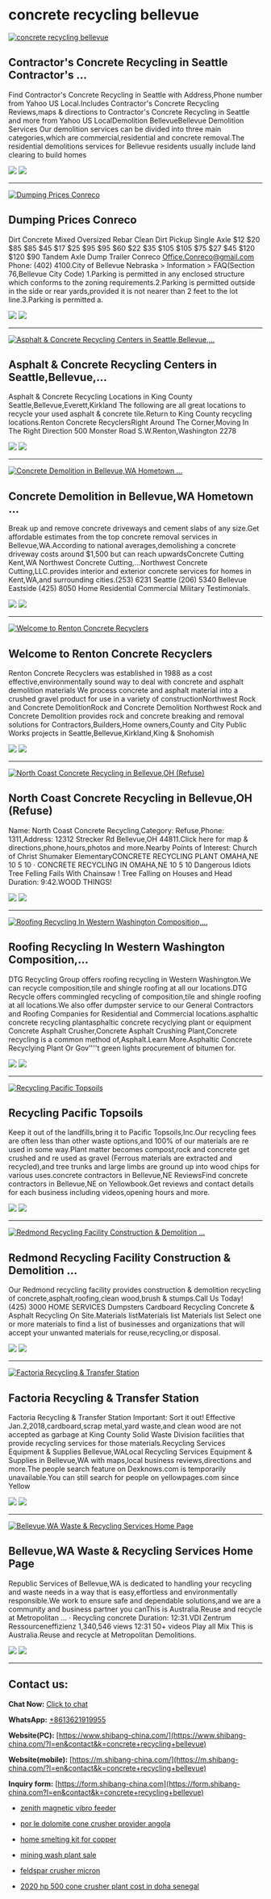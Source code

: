 # concrete recycling bellevue

<a href="https://swt.shibang-china.com/?l=en&img&k=concrete+recycling+bellevue" target="_blank">![concrete recycling bellevue](http://static.shibang-china.com/all-800x300/645.jpg)</a>

## Contractor's Concrete Recycling in Seattle Contractor's …
Find Contractor's Concrete Recycling in Seattle with Address,Phone number from Yahoo US Local.Includes Contractor's Concrete Recycling Reviews,maps &amp; directions to Contractor's Concrete Recycling in Seattle and more from Yahoo US LocalDemolition BellevueBellevue Demolition Services Our demolition services can be divided into three main categories,which are commercial,residential and concrete removal.The residential demolitions services for Bellevue residents usually include land clearing to build homes


<a href="https://whatsapp.shibangsoft.com/WhatsApp.php" target="_blank" title="WhatsApp">![](http://static.shibang-china.com/icon/whatsapp.png)</a> <a href="https://swt.shibang-china.com/?l=en&icon&k=concrete+recycling+bellevue" target="_blank">![](http://static.shibang-china.com/icon/chat-en.png)</a>

---

<a href="https://swt.shibang-china.com/?l=en&img&k=concrete+recycling+bellevue" target="_blank">![Dumping Prices Conreco](http://static.shibang-china.com/all-800x300/327.jpg)</a>

## Dumping Prices Conreco
Dirt Concrete Mixed Oversized Rebar Clean Dirt Pickup Single Axle $12 $20 $85 $85 $45 $17 $25 $95 $95 $60 $22 $35 $105 $105 $75 $27 $45 $120 $120 $90 Tandem Axle Dump Trailer Conreco Office.Conreco@gmail.com Phone: (402) 4100.City of Bellevue Nebraska &gt; Information &gt; FAQ(Section 76,Bellevue City Code) 1.Parking is permitted in any enclosed structure which conforms to the zoning requirements.2.Parking is permitted outside in the side or rear yards,provided it is not nearer than 2 feet to the lot line.3.Parking is permitted a.


<a href="https://whatsapp.shibangsoft.com/WhatsApp.php" target="_blank" title="WhatsApp">![](http://static.shibang-china.com/icon/whatsapp.png)</a> <a href="https://swt.shibang-china.com/?l=en&icon&k=concrete+recycling+bellevue" target="_blank">![](http://static.shibang-china.com/icon/chat-en.png)</a>

---

<a href="https://swt.shibang-china.com/?l=en&img&k=concrete+recycling+bellevue" target="_blank">![Asphalt &amp; Concrete Recycling Centers in Seattle,Bellevue,…](http://static.shibang-china.com/all-800x300/26.jpg)</a>

## Asphalt &amp; Concrete Recycling Centers in Seattle,Bellevue,…
Asphalt &amp; Concrete Recycling Locations in King County Seattle,Bellevue,Everett,Kirkland The following are all great locations to recycle your used asphalt &amp; concrete tile.Return to King County recycling locations.Renton Concrete RecyclersRight Around The Corner,Moving In The Right Direction 500 Monster Road S.W.Renton,Washington 2278


<a href="https://whatsapp.shibangsoft.com/WhatsApp.php" target="_blank" title="WhatsApp">![](http://static.shibang-china.com/icon/whatsapp.png)</a> <a href="https://swt.shibang-china.com/?l=en&icon&k=concrete+recycling+bellevue" target="_blank">![](http://static.shibang-china.com/icon/chat-en.png)</a>

---

<a href="https://swt.shibang-china.com/?l=en&img&k=concrete+recycling+bellevue" target="_blank">![Concrete Demolition in Bellevue,WA Hometown …](http://static.shibang-china.com/all-800x300/1458.jpg)</a>

## Concrete Demolition in Bellevue,WA Hometown …
Break up and remove concrete driveways and cement slabs of any size.Get affordable estimates from the top concrete removal services in Bellevue,WA.According to national averages,demolishing a concrete driveway costs around $1,500 but can reach upwardsConcrete Cutting Kent,WA Northwest Concrete Cutting,…Northwest Concrete Cutting,LLC.provides interior and exterior concrete services for homes in Kent,WA,and surrounding cities.(253) 6231 Seattle (206) 5340 Bellevue Eastside (425) 8050 Home Residential Commercial Military Testimonials.


<a href="https://whatsapp.shibangsoft.com/WhatsApp.php" target="_blank" title="WhatsApp">![](http://static.shibang-china.com/icon/whatsapp.png)</a> <a href="https://swt.shibang-china.com/?l=en&icon&k=concrete+recycling+bellevue" target="_blank">![](http://static.shibang-china.com/icon/chat-en.png)</a>

---

<a href="https://swt.shibang-china.com/?l=en&img&k=concrete+recycling+bellevue" target="_blank">![Welcome to Renton Concrete Recyclers](http://static.shibang-china.com/all-800x300/477.jpg)</a>

## Welcome to Renton Concrete Recyclers
Renton Concrete Recyclers was established in 1988 as a cost effective,environmentally sound way to deal with concrete and asphalt demolition materials We process concrete and asphalt material into a crushed gravel product for use in a variety of constructionNorthwest Rock and Concrete DemolitionRock and Concrete Demolition Northwest Rock and Concrete Demolition provides rock and concrete breaking and removal solutions for Contractors,Builders,Home owners,County and City Public Works projects in Seattle,Bellevue,Kirkland,King &amp; Snohomish


<a href="https://whatsapp.shibangsoft.com/WhatsApp.php" target="_blank" title="WhatsApp">![](http://static.shibang-china.com/icon/whatsapp.png)</a> <a href="https://swt.shibang-china.com/?l=en&icon&k=concrete+recycling+bellevue" target="_blank">![](http://static.shibang-china.com/icon/chat-en.png)</a>

---

<a href="https://swt.shibang-china.com/?l=en&img&k=concrete+recycling+bellevue" target="_blank">![North Coast Concrete Recycling in Bellevue,OH (Refuse)](http://static.shibang-china.com/all-800x300/339.jpg)</a>

## North Coast Concrete Recycling in Bellevue,OH (Refuse)
Name: North Coast Concrete Recycling,Category: Refuse,Phone: 1311,Address: 12312 Strecker Rd Bellevue,OH 44811.Click here for map &amp; directions,phone,hours,photos and more.Nearby Points of Interest: Church of Christ Shumaker ElementaryCONCRETE RECYCLING PLANT OMAHA,NE 10 5 10&nbsp;&#0183;&#32;CONCRETE RECYCLING IN OMAHA,NE 10 5 10 Dangerous Idiots Tree Felling Fails With Chainsaw ! Tree Falling on Houses and Head Duration: 9:42.WOOD THINGS!


<a href="https://whatsapp.shibangsoft.com/WhatsApp.php" target="_blank" title="WhatsApp">![](http://static.shibang-china.com/icon/whatsapp.png)</a> <a href="https://swt.shibang-china.com/?l=en&icon&k=concrete+recycling+bellevue" target="_blank">![](http://static.shibang-china.com/icon/chat-en.png)</a>

---

<a href="https://swt.shibang-china.com/?l=en&img&k=concrete+recycling+bellevue" target="_blank">![Roofing Recycling In Western Washington Composition,…](http://static.shibang-china.com/all-800x300/633.jpg)</a>

## Roofing Recycling In Western Washington Composition,…
DTG Recycling Group offers roofing recycling in Western Washington.We can recycle composition,tile and shingle roofing at all our locations.DTG Recycle offers commingled recycling of composition,tile and shingle roofing at all locations.We also offer dumpster service to our General Contractors and Roofing Companies for Residential and Commercial locations.asphaltic concrete recycling plantasphaltic concrete recyclying plant or equipment Concrete Asphalt Crusher,Concrete Asphalt Crushing Plant,Concrete recycling is a common method of,Asphalt.Learn More.Asphaltic Concrete Recyclying Plant Or Gov''''t green lights procurement of bitumen for.


<a href="https://whatsapp.shibangsoft.com/WhatsApp.php" target="_blank" title="WhatsApp">![](http://static.shibang-china.com/icon/whatsapp.png)</a> <a href="https://swt.shibang-china.com/?l=en&icon&k=concrete+recycling+bellevue" target="_blank">![](http://static.shibang-china.com/icon/chat-en.png)</a>

---

<a href="https://swt.shibang-china.com/?l=en&img&k=concrete+recycling+bellevue" target="_blank">![Recycling Pacific Topsoils](http://static.shibang-china.com/all-800x300/654.jpg)</a>

## Recycling Pacific Topsoils
Keep it out of the landfills,bring it to Pacific Topsoils,Inc.Our recycling fees are often less than other waste options,and 100% of our materials are re used in some way.Plant matter becomes compost,rock and concrete get crushed and re used as gravel (Ferrous materials are extracted and recycled),and tree trunks and large limbs are ground up into wood chips for various uses.concrete contractors in Bellevue,NE ReviewsFind concrete contractors in Bellevue,NE on Yellowbook.Get reviews and contact details for each business including videos,opening hours and more.


<a href="https://whatsapp.shibangsoft.com/WhatsApp.php" target="_blank" title="WhatsApp">![](http://static.shibang-china.com/icon/whatsapp.png)</a> <a href="https://swt.shibang-china.com/?l=en&icon&k=concrete+recycling+bellevue" target="_blank">![](http://static.shibang-china.com/icon/chat-en.png)</a>

---

<a href="https://swt.shibang-china.com/?l=en&img&k=concrete+recycling+bellevue" target="_blank">![Redmond Recycling Facility Construction &amp; Demolition …](http://static.shibang-china.com/all-800x300/852.jpg)</a>

## Redmond Recycling Facility Construction &amp; Demolition …
Our Redmond recycling facility provides construction &amp; demolition recycling of concrete,asphalt,roofing,clean wood,brush &amp; stumps.Call Us Today! (425) 3000 HOME SERVICES Dumpsters Cardboard Recycling Concrete &amp; Asphalt Recycling On Site.Materials listMaterials list Materials list Select one or more materials to find a list of businesses and organizations that will accept your unwanted materials for reuse,recycling,or disposal.


<a href="https://whatsapp.shibangsoft.com/WhatsApp.php" target="_blank" title="WhatsApp">![](http://static.shibang-china.com/icon/whatsapp.png)</a> <a href="https://swt.shibang-china.com/?l=en&icon&k=concrete+recycling+bellevue" target="_blank">![](http://static.shibang-china.com/icon/chat-en.png)</a>

---

<a href="https://swt.shibang-china.com/?l=en&img&k=concrete+recycling+bellevue" target="_blank">![Factoria Recycling &amp; Transfer Station](http://static.shibang-china.com/all-800x300/1401.jpg)</a>

## Factoria Recycling &amp; Transfer Station
Factoria Recycling &amp; Transfer Station Important: Sort it out! Effective Jan.2,2018,cardboard,scrap metal,yard waste,and clean wood are not accepted as garbage at King County Solid Waste Division facilities that provide recycling services for those materials.Recycling Services Equipment &amp; Supplies Bellevue,WALocal Recycling Services Equipment &amp; Supplies in Bellevue,WA with maps,local business reviews,directions and more.The people search feature on Dexknows.com is temporarily unavailable.You can still search for people on yellowpages.com since Yellow


<a href="https://whatsapp.shibangsoft.com/WhatsApp.php" target="_blank" title="WhatsApp">![](http://static.shibang-china.com/icon/whatsapp.png)</a> <a href="https://swt.shibang-china.com/?l=en&icon&k=concrete+recycling+bellevue" target="_blank">![](http://static.shibang-china.com/icon/chat-en.png)</a>

---

<a href="https://swt.shibang-china.com/?l=en&img&k=concrete+recycling+bellevue" target="_blank">![Bellevue,WA Waste &amp; Recycling Services Home Page](http://static.shibang-china.com/all-800x300/1173.jpg)</a>

## Bellevue,WA Waste &amp; Recycling Services Home Page
Republic Services of Bellevue,WA is dedicated to handling your recycling and waste needs in a way that is easy,effortless and environmentally responsible.We work to ensure safe and dependable solutions,and we are a community and business partner you canThis is Australia.Reuse and recycle at Metropolitan …&nbsp;&#0183;&#32;Recycling concrete Duration: 12:31.VDI Zentrum Ressourceneffizienz 1,340,546 views 12:31 50+ videos Play all Mix This is Australia.Reuse and recycle at Metropolitan Demolitions.


<a href="https://whatsapp.shibangsoft.com/WhatsApp.php" target="_blank" title="WhatsApp">![](http://static.shibang-china.com/icon/whatsapp.png)</a> <a href="https://swt.shibang-china.com/?l=en&icon&k=concrete+recycling+bellevue" target="_blank">![](http://static.shibang-china.com/icon/chat-en.png)</a>

---
## Contact us:

**Chat Now:** [Click to chat](https://swt.shibang-china.com?l=en&contact&k=concrete+recycling+bellevue)

**WhatsApp:**  [+8613621919955](https://whatsapp.shibangsoft.com/WhatsApp.php)

**Website(PC):** [https://www.shibang-china.com/](https://www.shibang-china.com/?l=en&contact&k=concrete+recycling+bellevue)

**Website(mobile):** [https://m.shibang-china.com/](https://m.shibang-china.com/?l=en&contact&k=concrete+recycling+bellevue)

**Inquiry form:** [https://form.shibang-china.com](https://form.shibang-china.com?l=en&contact&k=concrete+recycling+bellevue)

* [zenith magnetic vibro feeder](../164/zenith%20magnetic%20vibro%20feeder.md)

* [por le dolomite cone crusher provider angola](../167/por%20le%20dolomite%20cone%20crusher%20provider%20angola.md)

* [home smelting kit for copper](../162/home%20smelting%20kit%20for%20copper.md)

* [mining wash plant sale](../163/mining%20wash%20plant%20sale.md)

* [feldspar crusher micron](../166/feldspar%20crusher%20micron.md)

* [2020 hp 500 cone crusher plant cost in doha senegal](../170/2020%20hp%20500%20cone%20crusher%20plant%20cost%20in%20doha%20senegal.md)